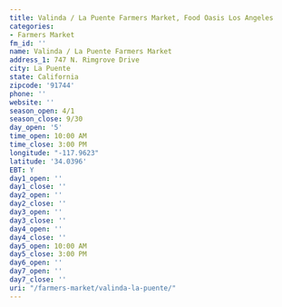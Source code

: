 ```yaml
---
title: Valinda / La Puente Farmers Market, Food Oasis Los Angeles
categories:
- Farmers Market
fm_id: ''
name: Valinda / La Puente Farmers Market
address_1: 747 N. Rimgrove Drive
city: La Puente
state: California
zipcode: '91744'
phone: ''
website: ''
season_open: 4/1
season_close: 9/30
day_open: '5'
time_open: 10:00 AM
time_close: 3:00 PM
longitude: "-117.9623"
latitude: '34.0396'
EBT: Y
day1_open: ''
day1_close: ''
day2_open: ''
day2_close: ''
day3_open: ''
day3_close: ''
day4_open: ''
day4_close: ''
day5_open: 10:00 AM
day5_close: 3:00 PM
day6_open: ''
day7_open: ''
day7_close: ''
uri: "/farmers-market/valinda-la-puente/"
---
```


